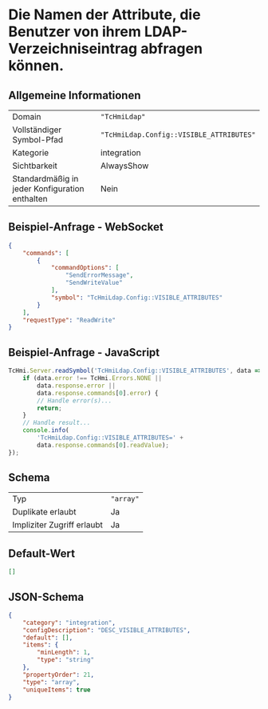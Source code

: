# Die Namen der Attribute, die Benutzer von ihrem LDAP-Verzeichniseintrag abfragen können.

## Allgemeine Informationen

|  |  |
| - | - |
| Domain | `"TcHmiLdap"` |
| Vollständiger Symbol-Pfad | `"TcHmiLdap.Config::VISIBLE_ATTRIBUTES"` |
| Kategorie | integration |
| Sichtbarkeit | AlwaysShow |
| Standardmäßig in jeder Konfiguration enthalten | Nein |

## Beispiel-Anfrage - WebSocket

```json
{
    "commands": [
        {
            "commandOptions": [
                "SendErrorMessage",
                "SendWriteValue"
            ],
            "symbol": "TcHmiLdap.Config::VISIBLE_ATTRIBUTES"
        }
    ],
    "requestType": "ReadWrite"
}
```

## Beispiel-Anfrage - JavaScript

```javascript
TcHmi.Server.readSymbol('TcHmiLdap.Config::VISIBLE_ATTRIBUTES', data => {
    if (data.error !== TcHmi.Errors.NONE ||
        data.response.error ||
        data.response.commands[0].error) {
        // Handle error(s)...
        return;
    }
    // Handle result...
    console.info(
        'TcHmiLdap.Config::VISIBLE_ATTRIBUTES=' +
        data.response.commands[0].readValue);
});
```

## Schema

|  |  |
| - | - |
| Typ | `"array"` |
| Duplikate erlaubt | Ja |
| Impliziter Zugriff erlaubt | Ja |

## Default-Wert

```json
[]
```

## JSON-Schema

```json
{
    "category": "integration",
    "configDescription": "DESC_VISIBLE_ATTRIBUTES",
    "default": [],
    "items": {
        "minLength": 1,
        "type": "string"
    },
    "propertyOrder": 21,
    "type": "array",
    "uniqueItems": true
}
```
